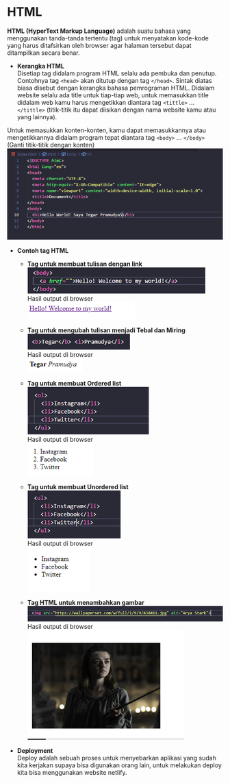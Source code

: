 # HTML
**HTML (HyperText Markup Language)** adalah suatu bahasa yang menggunakan tanda-tanda tertentu (tag) untuk menyatakan kode-kode yang harus ditafsirkan oleh browser agar halaman tersebut dapat ditampilkan secara benar.

- **Kerangka HTML**<br>
Disetiap tag didalam program HTML selalu ada pembuka dan penutup. Contohnya tag `<head>` akan ditutup dengan tag `</head>`. Sintak diatas biasa disebut dengan kerangka bahasa pemrograman HTML. Didalam website selalu ada title untuk tiap-tiap web, untuk memasukkan title didalam web kamu harus mengetikkan diantara tag `<tittle>` ... `</tittle>` (titik-titik itu dapat diisikan dengan nama website kamu atau yang lainnya).

Untuk memasukkan konten-konten, kamu dapat memasukkannya atau mengetikkannya didalam program tepat diantara tag `<body>` ... `</body>` (Ganti titik-titik dengan konten) 
![KerangkaHTML](kerangka-HTML.PNG)

- **Contoh tag HTML**<br>
  - **Tag untuk membuat tulisan dengan link** <br>
  ![Tag Link](taglink.png)<br>
  Hasil output di browser<br>
  ![Output Tag Link](outputtaglink.png)<br>

  - **Tag untuk mengubah tulisan menjadi Tebal dan Miring**<br>
  ![Tag Tebal & Miring](tagtebalmiring.png)<br>
  Hasil output di browser<br>
  ![Output Tag Tebal & Miring](outputtebalmiring.png)<br>

  - **Tag untuk membuat Ordered list**<br>
  ![Tag Ordered List](tag-ol.png)<br>
  Hasil output di browser<br>
  ![Output Tag List](output-ol.png)<br>

  - **Tag untuk membuat Unordered list**<br>
  ![Tag Unordered List](tag-ul.png)<br>
  Hasil output di browser<br>
  ![Output Tag List](output-ul.png)<br>

  - **Tag HTML untuk menambahkan gambar**<br>
  ![Tag Gambar](tag-img.png)<br>
  Hasil output di browser<br>
  ![Output Gambar](output-img.png)<br>

- **Deployment**<br>
Deploy adalah sebuah proses untuk menyebarkan aplikasi yang sudah kita kerjakan supaya bisa digunakan orang lain, untuk melakukan deploy kita bisa menggunakan website netlify.
